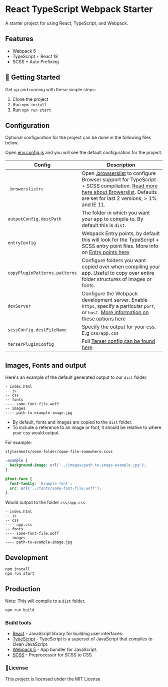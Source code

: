 # React TypeScript Webpack Starter
A starter project for using React, TypeScript, and Webpack.

## Features

- Webpack 5
- TypeScript + React 18
- SCSS + Auto Prefixing

## 🚀 Getting Started

Get up and running with these simple steps:

1. Clone the project
2. Run `npm install`
3. Run `npm run start`

## Configuration

Optional configuration for the project can be done in the following files below.

Open [env.config.js](/env.config.js) and you will see the default configuration for the project.

| Config                        | Description                                                                                                                                                                                                                                   |
| ----------------------------- | --------------------------------------------------------------------------------------------------------------------------------------------------------------------------------------------------------------------------------------------- |
| `.browerslistrc`              | Open [.browserslist](/.browserslist) to configure Browser support for TypeScript + SCSS compiliation. [Read more here about Browerslist](https://github.com/browserslist/browserslist). Defaults are set for last 2 versions, > 1% and IE 11. |
| `outputConfig.destPath`       | The folder in which you want your app to compile to. By default this is `dist`.                                                                                                                                                               |
| `entryConfig`                 | Webpack Entry points, by default this will look for the TypeScript + SCSS entry point files. More info on [Entry points here](https://webpack.js.org/concepts/entry-points/)                                                                  |
| `copyPluginPatterns.patterns` | Configure folders you want copied over when compiling your app. Useful to copy over entire folder structures of images or fonts.                                                                                                              |
| `devServer`                   | Configure the Webpack development server. Enable `https`, specify a particular `port`, or `host`. [More information on these options here](https://webpack.js.org/configuration/dev-server/)                                                  |
| `scssConfig.destFileName`     | Specify the output for your css. E.g `css/app.css`                                                                                                                                                                                            |
| `terserPluginConfig`          | Full [Terser config can be found here](https://webpack.js.org/plugins/terser-webpack-plugin/#terseroptions).                                                                                                                                  |

## Images, Fonts and output

Here's an example of the default generated output to our `dist` folder.

```
- index.html
-- js
-- css
-- fonts
---- some-font-file.woff
-- images
---- path-to-example-image.jpg
```

- By default, fonts and images are copied to the `dist` folder.
- To include a reference to an image or font, it should be relative to where your css would output.

For example:

`stylesheets/some-folder/some-file-somewhere.scss`

```css
.example {
  background-image: url('../images/path-to-image-example.jpg');
}

@font-face {
  font-family: 'Example-font';
  src: url('../fonts/some-font-file.woff');
}
```

Would output to the folder `css/app.css`

```
- index.html
-- js
-- css
---- app.css
-- fonts
---- some-font-file.woff
-- images
---- path-to-example-image.jpg
```

## Development

```shell
npm install
npm run start
```

## Production

Note: This will compile to a `dist` folder.

```shell
npm run build
```

### Build tools

- [React](https://reactjs.org/) - JavaScript library for building user interfaces.
- [TypeScript](https://www.typescriptlang.org) - TypeScript is a superset of JavaScript that compiles to clean JavaScript.
- [Webpack 5](https://webpack.js.org/) - App bundler for JavaScript.
- [SCSS](https://sass-lang.com/) - Preprocessor for SCSS to CSS.

### 📝License

This project is licensed under the MIT License
